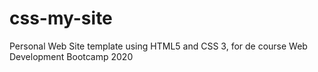 # css-my-site
Personal Web Site template using HTML5 and CSS 3, for de course Web Development Bootcamp 2020

